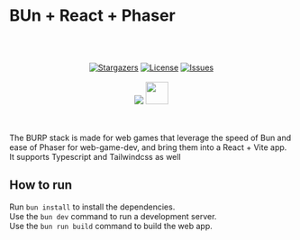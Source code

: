 # BUn + React + Phaser

<br><br>
 <p align="center">
	<a href="https://github.com/DarkFalc0n/BURP-Stack-Template/stargazers">
		<img alt="Stargazers" src="https://custom-icon-badges.herokuapp.com/github/stars/DarkFalc0n/BURP-Stack-Template?style=for-the-badge&logo=star&color=f6c177&logoColor=eb6f92&labelColor=191724"></a>
	<a href="https://github.com/DarkFalc0n/BURP-Stack-Template/blob/main/LICENSE">
		<img alt="License" src="https://custom-icon-badges.herokuapp.com/github/license/DarkFalc0n/BURP-Stack-Template?style=for-the-badge&logo=law&color=c4a7e7&logoColor=eb6f92&labelColor=191724"></a>
	<a href="https://github.com/DarkFalc0n/BURP-Stack-Template/issues">
		<img alt="Issues" src="https://custom-icon-badges.herokuapp.com/github/issues/DarkFalc0n/BURP-Stack-Template?style=for-the-badge&logo=issue-opened&color=9ccfd8&logoColor=eb6f92&labelColor=191724"></a>
   <br><br>
<img src="https://skillicons.dev/icons?i=bun,react,vite,typescript,tailwind" /> <img height=40 src="https://cdn.phaser.io/images/logo/phaser-logo.png" />
</p>
<br><br>
The BURP stack is made for web games that leverage the speed of Bun and ease of Phaser for web-game-dev, and bring them into a React + Vite app. It supports Typescript and Tailwindcss as well

## How to run

Run ```bun install``` to install the dependencies.<br>
Use the ```bun dev``` command to run a development server.<br>
Use the ```bun run build``` command to build the web app.<br>

